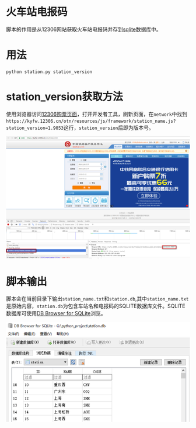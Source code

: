 火车站电报码
=======
脚本的作用是从12306网站获取火车站电报码并存到[sqlite](https://www.sqlite.org/index.html)数据库中。
# 用法

```
python station.py station_version
```
# station_version获取方法
使用浏览器访问[12306购票页面](https://kyfw.12306.cn/otn/index/init)，打开开发者工具，刷新页面，在`network`中找到`https://kyfw.12306.cn/otn/resources/js/framework/station_name.js?station_version=1.9053`这行，`station_version`后即为版本号。

![station_ver](images/station_ver.png)
# 脚本输出
脚本会在当前目录下输出`station_name.txt`和`station.db`,其中`station_name.txt`是原始内容，`station.db`为包含车站名和电报码的SQLITE数据库文件。SQLITE数据库可使用[DB Browser for SQLite](http://sqlitebrowser.org/)浏览。

![sqlite](images/sqlite.png)

